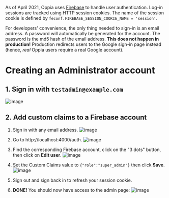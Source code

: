 As of April 2021, Oppia uses [Firebase](https://firebase.google.com/docs/auth) to handle user authentication. Log-in sessions are tracked using HTTP session cookies. The name of the session cookie is defined by `feconf.FIREBASE_SESSION_COOKIE_NAME = 'session'`.

For developers' convenience, the only thing needed to sign-in is an email address. A password will automatically be generated for the account. The password is the md5 hash of the email address. **This does not happen in production!** Production redirects users to the Google sign-in page instead (hence, _real_ Oppia users require a real Google account).

# Creating an Administrator account

## 1. Sign in with `testadmin@example.com`
![image](https://user-images.githubusercontent.com/5094060/112763949-8741b080-8fd4-11eb-9828-044d18b926b7.png)


## 2. Add custom claims to a Firebase account

1. Sign in with any email address.
![image](https://user-images.githubusercontent.com/5094060/112763966-a04a6180-8fd4-11eb-9c21-58b6ba9f9b2f.png)

2. Go to http://localhost:4000/auth.
![image](https://user-images.githubusercontent.com/5094060/112764105-29619880-8fd5-11eb-915d-786ab229c563.png)

3. Find the corresponding Firebase account, click on the "3 dots" button, then click on **Edit user**.
![image](https://user-images.githubusercontent.com/5094060/112764057-f3bcaf80-8fd4-11eb-9561-8b4412cf9b23.png)

4. Set the Custom Claims value to `{"role":"super_admin"}` then click **Save**.
![image](https://user-images.githubusercontent.com/5094060/112764082-13ec6e80-8fd5-11eb-8508-a9bc24683e9f.png)

5. Sign out and sign back in to refresh your session cookie.

6. **DONE!** You should now have access to the admin page: ![image](https://user-images.githubusercontent.com/5094060/112764033-dc7dc200-8fd4-11eb-9256-3957584d4eee.png)